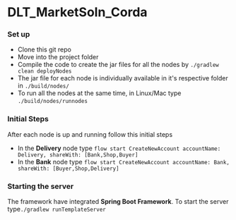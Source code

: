 # DLT_MarketSoln_Corda


<h3> Set up </h3>

<ul>
<li>Clone this git repo</li>
<li>Move into the project folder</li>
<li>Compile the code to create the jar files for all the nodes by <code>./gradlew clean deployNodes</code></li>
<li>The jar file for each node is individually available in it's respective folder in <code>./build/nodes/</code></li>
<li>To run all the nodes at the same time, in Linux/Mac type <code>./build/nodes/runnodes</code></li>
</ul>

<h3>Initial Steps</h3>
<p>After each node is up and running follow this initial steps</p>
<ul>
<li>In the <strong>Delivery</strong> node type <code>flow start CreateNewAccount accountName: Delivery, shareWith: [Bank,Shop,Buyer]</code></li>
<li>In the <strong>Bank</strong> node type <code>flow start CreateNewAccount accountName: Bank, shareWith: [Buyer,Shop,Delivery]</code></li>
</ul>

<h3>Starting the server</h3>
<p>The framework have integrated <strong>Spring Boot Framework</strong>. To start the server type<code>./gradlew runTemplateServer</code></p>